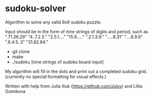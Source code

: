 # sudoku-solver
Algorithm to solve any valid 9x9 sudoku puzzle.

Input should be in the form of nine strings of digits and period, such as
".71.36.29" "4..7.2.5." "2.5.1...." "15.9....." ".2.1.3.9." ".....8.31" "....8.9.6" ".8.4.5..3" "31.62.84."

* git clone
* make
* ./sudoku [nine strings of sudoku board input]

My algorithm will fill in the dots and print out a completed sudoku grid. (currently no special formatting for visual effects.)

Written with help from Julia Iliuk (https://github.com/Julsy) and Lillia Gutnikova
